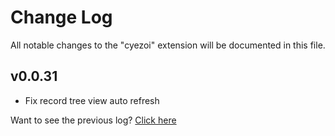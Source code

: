 # Change Log

All notable changes to the "cyezoi" extension will be documented in this file.

## v0.0.31

- Fix record tree view auto refresh

Want to see the previous log? [Click here](https://github.com/CYEZOI/cyezoi-helper/commits/main/CHANGELOG.md)
